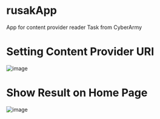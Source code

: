 # rusakApp
App for content provider reader Task from CyberArmy

#  Setting Content Provider URI
![image](https://user-images.githubusercontent.com/10952676/135723022-65913345-c48a-47f5-af76-e25c1e2f538c.png)

#  Show Result on Home Page
![image](https://user-images.githubusercontent.com/10952676/135723064-acf55a68-da6e-45bc-9074-c93790609e19.png)

